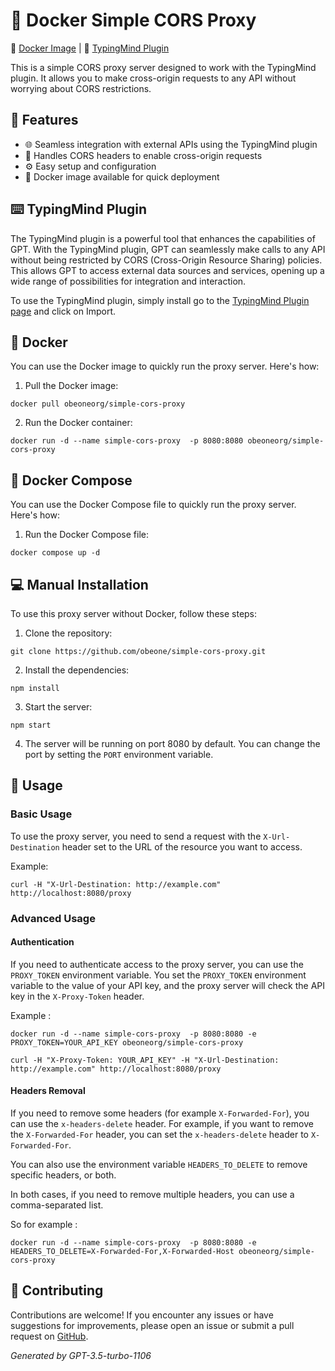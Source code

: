 # 🐳 Docker Simple CORS Proxy

🐳 [Docker Image](https://hub.docker.com/r/obeoneorg/simple-cors-proxy) | 🔗 [TypingMind Plugin](https://cloud.typingmind.com/plugins/p-01HMARRCP06S0B7Y6HRX1F9R0P)

This is a simple CORS proxy server designed to work with the TypingMind plugin. It allows you to make cross-origin requests to any API without worrying about CORS restrictions.

## 🚀 Features

- 🌐 Seamless integration with external APIs using the TypingMind plugin
- 🔄 Handles CORS headers to enable cross-origin requests
- ⚙️ Easy setup and configuration
- 🐳 Docker image available for quick deployment

## ⌨️ TypingMind Plugin

The TypingMind plugin is a powerful tool that enhances the capabilities of GPT. With the TypingMind plugin, GPT can seamlessly make calls to any API without being restricted by CORS (Cross-Origin Resource Sharing) policies. This allows GPT to access external data sources and services, opening up a wide range of possibilities for integration and interaction.

To use the TypingMind plugin, simply install go to the [TypingMind Plugin page](https://cloud.typingmind.com/plugins/p-01HMARRCP06S0B7Y6HRX1F9R0P) and click on Import.

## 🐳 Docker

You can use the Docker image to quickly run the proxy server. Here's how:

1. Pull the Docker image:

```shell
docker pull obeoneorg/simple-cors-proxy
```

2. Run the Docker container:

```shell
docker run -d --name simple-cors-proxy  -p 8080:8080 obeoneorg/simple-cors-proxy
```

## 🐳 Docker Compose

You can use the Docker Compose file to quickly run the proxy server. Here's how:

1. Run the Docker Compose file:

```shell
docker compose up -d
```


## 💻 Manual Installation

To use this proxy server without Docker, follow these steps:

1. Clone the repository:

```shell
git clone https://github.com/obeone/simple-cors-proxy.git
```

2. Install the dependencies:

```shell
npm install
```

3. Start the server:

```shell
npm start
```

4. The server will be running on port 8080 by default. You can change the port by setting the `PORT` environment variable.

## 📝 Usage

### Basic Usage

To use the proxy server, you need to send a request with the `X-Url-Destination` header set to the URL of the resource you want to access.

Example:

```shell
curl -H "X-Url-Destination: http://example.com" http://localhost:8080/proxy
```

### Advanced Usage

#### Authentication

If you need to authenticate access to the proxy server, you can use the `PROXY_TOKEN` environment variable. You set the `PROXY_TOKEN` environment variable to the value of your API key, and the proxy server will check the API key in the `X-Proxy-Token` header.

Example :

```shell
docker run -d --name simple-cors-proxy  -p 8080:8080 -e PROXY_TOKEN=YOUR_API_KEY obeoneorg/simple-cors-proxy
```

```shell
curl -H "X-Proxy-Token: YOUR_API_KEY" -H "X-Url-Destination: http://example.com" http://localhost:8080/proxy
```

#### Headers Removal

If you need to remove some headers (for example `X-Forwarded-For`), you can use the `x-headers-delete` header. For example, if you want to remove the `X-Forwarded-For` header, you can set the `x-headers-delete` header to `X-Forwarded-For`.

You can also use the environment variable `HEADERS_TO_DELETE` to remove specific headers, or both.

In both cases, if you need to remove multiple headers, you can use a comma-separated list.

So for example :

```shell
docker run -d --name simple-cors-proxy  -p 8080:8080 -e HEADERS_TO_DELETE=X-Forwarded-For,X-Forwarded-Host obeoneorg/simple-cors-proxy
```

## 🤝 Contributing

Contributions are welcome! If you encounter any issues or have suggestions for improvements, please open an issue or submit a pull request on [GitHub](https://github.com/obeone/simple-cors-proxy).

_Generated by GPT-3.5-turbo-1106_
